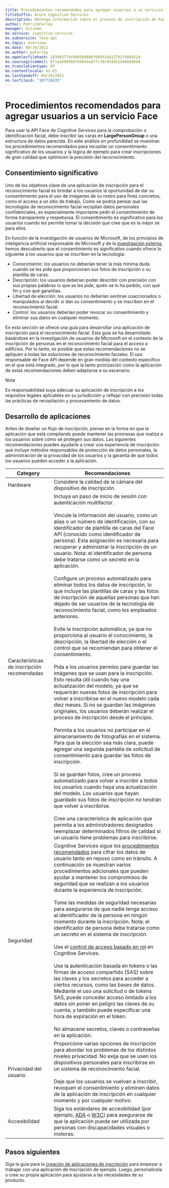 ```yaml
---
title: Procedimientos recomendados para agregar usuarios a un servicio Face
titleSuffix: Azure Cognitive Services
description: Obtenga información sobre el proceso de inscripción de Face para registrar usuarios en un servicio de reconocimiento de caras.
author: PatrickFarley
manager: nitinme
ms.service: cognitive-services
ms.subservice: face-api
ms.topic: overview
ms.date: 04/19/2021
ms.author: pafarley
ms.openlocfilehash: 183983779c09658d8d6f609319a127b1f406452d
ms.sourcegitcommit: 6f1aa680588f5db41ed7fc78c934452d468ddb84
ms.translationtype: HT
ms.contentlocale: es-ES
ms.lasthandoff: 04/19/2021
ms.locfileid: "107728435"
---
```

# <a name="best-practices-for-adding-users-to-a-face-service"></a>Procedimientos recomendados para agregar usuarios a un servicio Face

Para usar la API Face de Cognitive Services para la comprobación o identificación facial, debe inscribir las caras en **LargePersonGroup** o una estructura de datos parecida. En este análisis en profundidad se muestran los procedimientos recomendados para recopilar un consentimiento significativo de los usuarios y la lógica de ejemplo para crear inscripciones de gran calidad que optimicen la precisión del reconocimiento. 

## <a name="meaningful-consent"></a>Consentimiento significativo 

Uno de los objetivos clave de una aplicación de inscripción para el reconocimiento facial es brindar a los usuarios la oportunidad de dar su consentimiento para el uso de imágenes de su rostro para fines concretos, como el acceso a un sitio de trabajo. Como se podría pensar que las tecnologías de reconocimiento facial recopilan datos personales confidenciales, es especialmente importante pedir el consentimiento de forma transparente y respetuosa. El consentimiento es significativo para los usuarios cuando les permite tomar la decisión que cree que es la mejor se para ellos.   

En función de la investigación de usuarios de Microsoft, de los principios de inteligencia artificial responsable de Microsoft y de la [investigación externa](ftp://ftp.cs.washington.edu/tr/2000/12/UW-CSE-00-12-02.pdf), hemos descubierto que el consentimiento es significativo cuando ofrece lo siguiente a los usuarios que se inscriben en la tecnología:

* Conocimiento: los usuarios no deberían tener la más mínima duda cuando se les pida que proporcionen sus fotos de inscripción o su plantilla de caras. 
* Descripción: los usuarios deberían poder describir con precisión con sus propias palabras lo que se les pide, quién se lo ha pedido, con qué fin y con qué garantías. 
* Libertad de elección: los usuarios no deberían sentirse coaccionados o manipulados al decidir si dan su consentimiento y se inscriben en el reconocimiento facial. 
* Control: los usuarios deberían poder revocar su consentimiento y eliminar sus datos en cualquier momento. 

En esta sección se ofrece una guía para desarrollar una aplicación de inscripción para el reconocimiento facial. Esta guía se ha desarrollado basándose en la investigación de usuarios de Microsoft en el contexto de la inscripción de personas en el reconocimiento facial para el acceso a edificios. Por lo tanto, es posible que estas recomendaciones no se apliquen a todas las soluciones de reconocimiento faciales. El uso responsable de Face API depende en gran medida del contexto específico en el que está integrado, por lo que la tanto priorización como la aplicación de estas recomendaciones deben adaptarse a su escenario. 

> [!NOTE]
> Es responsabilidad suya adecuar su aplicación de inscripción a los requisitos legales aplicables en su jurisdicción y reflejar con precisión todas las prácticas de recopilación y procesamiento de datos.

## <a name="application-development"></a>Desarrollo de aplicaciones 

Antes de diseñar un flujo de inscripción, piense en la forma en que la aplicación que está compilando puede mantener las promesas que realiza a los usuarios sobre cómo se protegen sus datos. Las siguientes recomendaciones pueden ayudarle a crear una experiencia de inscripción que incluye métodos responsables de protección de datos personales, la administración de la privacidad de los usuarios y la garantía de que todos los usuarios pueden acceder a la aplicación.  

|Category | Recomendaciones |
|---|---|
|Hardware | Considere la calidad de la cámara del dispositivo de inscripción. |
|Características de inscripción recomendadas | Incluya un paso de inicio de sesión con autenticación multifactor. </br></br>Vincule la información del usuario, como un alias o un número de identificación, con su identificador de plantilla de caras del Face API (conocido como identificador de persona). Esta asignación es necesaria para recuperar y administrar la inscripción de un usuario. Nota: el identificador de persona debe tratarse como un secreto en la aplicación.</br></br>Configure un proceso automatizado para eliminar todos los datos de inscripción, lo que incluye las plantillas de caras y las fotos de inscripción de aquellas personas que han dejado de ser usuarios de la tecnología de reconocimiento facial, como los empleados anteriores. </br></br>Evite la inscripción automática, ya que no proporciona al usuario el conocimiento, la descripción, la libertad de elección o el control que se recomiendan para obtener el consentimiento. </br></br>Pida a los usuarios permiso para guardar las imágenes que se usan para la inscripción. Esto resulta útil cuando hay una actualización del modelo, ya que se requerirán nuevas fotos de inscripción para volver a inscribirse en el nuevo modelo cada diez meses. Si no se guardan las imágenes originales, los usuarios deberán realizar el proceso de inscripción desde el principio.</br></br>Permita a los usuarios no participar en el almacenamiento de fotografías en el sistema. Para que la elección sea más clara, puede agregar una segunda pantalla de solicitud de consentimiento para guardar las fotos de inscripción. </br></br>Si se guardan fotos, cree un proceso automatizado para volver a inscribir a todos los usuarios cuando haya una actualización del modelo. Los usuarios que hayan guardado sus fotos de inscripción no tendrán que volver a inscribirse. </br></br>Cree una característica de aplicación que permita a los administradores designados reemplazar determinados filtros de calidad si un usuario tiene problemas para inscribirse. |
|Seguridad | Cognitive Services sigue los [procedimientos recomendados](../cognitive-services-virtual-networks.md?tabs=portal) para cifrar los datos de usuario tanto en reposo como en tránsito. A continuación se muestran varios procedimientos adicionales que pueden ayudar a mantener los compromisos de seguridad que se realizan a los usuarios durante la experiencia de inscripción. </br></br>Tome las medidas de seguridad necesarias para asegurarse de que nadie tenga acceso al identificador de la persona en ningún momento durante la inscripción. Nota: el identificador de persona debe tratarse como un secreto en el sistema de inscripción. </br></br>Use el [control de acceso basado en rol](../../role-based-access-control/overview.md) en Cognitive Services. </br></br>Use la autenticación basada en tokens o las firmas de acceso compartido (SAS) sobre las claves y los secretos para acceder a ciertos recursos, como las bases de datos. Mediante el uso una solicitud o de tokens SAS, puede conceder acceso limitado a los datos sin poner en peligro las claves de su cuenta, y también puede especificar una hora de expiración en el token. </br></br>No almacene secretos, claves o contraseñas en la aplicación. |
|Privacidad del usuario |Proporcione varias opciones de inscripción para abordar los problemas de los distintos niveles privacidad. No exija que se usen los dispositivos personales para inscribirse en un sistema de reconocimiento facial. </br></br>Deje que los usuarios se vuelvan a inscribir, revoquen el consentimiento y eliminen datos de la aplicación de inscripción en cualquier momento y por cualquier motivo. |
|Accesibilidad |Siga los estándares de accesibilidad (por ejemplo, [ADA](https://www.ada.gov/regs2010/2010ADAStandards/2010ADAstandards.htm) o [W3C](https://www.w3.org/TR/WCAG21/)) para asegurarse de que la aplicación pueda ser utilizada por personas con discapacidades visuales o motoras. |

## <a name="next-steps"></a>Pasos siguientes  

Siga la guía para la [creación de aplicaciones de inscripción](build-enrollment-app.md) para empezar a trabajar con una aplicación de inscripción de ejemplo. Luego, personalícela o cree su propia aplicación para ajustarse a las necesidades de su producto.